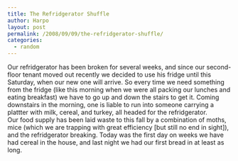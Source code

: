 ```yaml
---
title: The Refridgerator Shuffle
author: Harpo
layout: post
permalink: /2008/09/09/the-refridgerator-shuffle/
categories:
  - random
---
```

Our refridgerator has been broken for several weeks, and since our second-floor tenant moved out recently we decided to use his fridge until this Saturday, when our new one will arrive. So every time we need something from the fridge (like this morning when we were all packing our lunches and eating breakfast) we have to go up and down the stairs to get it. Coming downstairs in the morning, one is liable to run into someone carrying a plattter with milk, cereal, and turkey, all headed for the refridgerator.  
Our food supply has been laid waste to this fall by a combination of moths, mice (which we are trapping with great efficiency [but still no end in sight]), and the refridgerator breaking. Today was the first day on weeks we have had cereal in the house, and last night we had our first bread in at least as long.